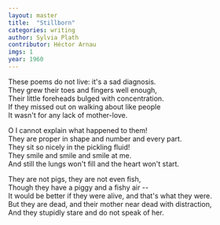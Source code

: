 ```yaml
---
layout: master
title:  "Stillborn"
categories: writing
author: Sylvia Plath
contributor: Héctor Arnau
imgs: 1
year: 1960
---
```


These poems do not live: it's a sad diagnosis.  
They grew their toes and fingers well enough,  
Their little foreheads bulged with concentration.  
If they missed out on walking about like people  
It wasn't for any lack of mother-love.  
  
O I cannot explain what happened to them!  
They are proper in shape and number and every part.  
They sit so nicely in the pickling fluid!  
They smile and smile and smile at me.  
And still the lungs won't fill and the heart won't start.  
  
They are not pigs, they are not even fish,  
Though they have a piggy and a fishy air --  
It would be better if they were alive, and that's what they were.  
But they are dead, and their mother near dead with distraction,  
And they stupidly stare and do not speak of her.  
